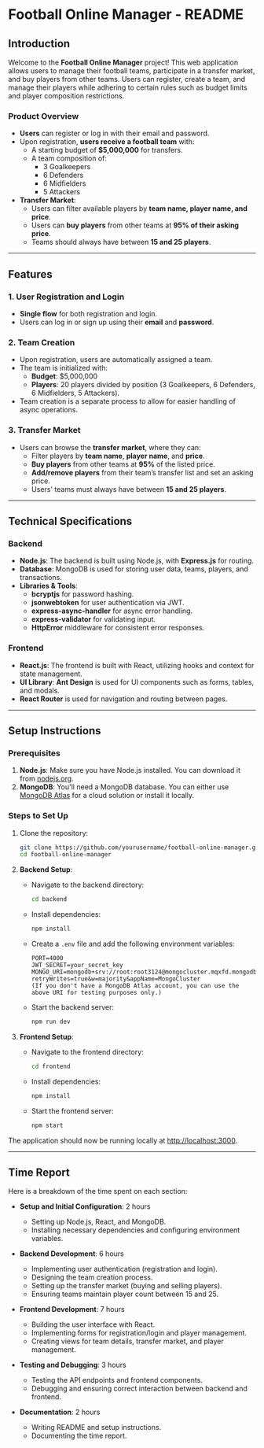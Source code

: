 # Football Online Manager - README

## Introduction

Welcome to the **Football Online Manager** project! This web application allows users to manage their football teams, participate in a transfer market, and buy players from other teams. Users can register, create a team, and manage their players while adhering to certain rules such as budget limits and player composition restrictions.

### Product Overview

- **Users** can register or log in with their email and password.
- Upon registration, **users receive a football team** with:
  - A starting budget of **$5,000,000** for transfers.
  - A team composition of:
    - 3 Goalkeepers
    - 6 Defenders
    - 6 Midfielders
    - 5 Attackers
- **Transfer Market**:
  - Users can filter available players by **team name, player name, and price**.
  - Users can **buy players** from other teams at **95% of their asking price**.
  - Teams should always have between **15 and 25 players**.

---

## Features

### 1. **User Registration and Login**
- **Single flow** for both registration and login.
- Users can log in or sign up using their **email** and **password**.

### 2. **Team Creation**
- Upon registration, users are automatically assigned a team.
- The team is initialized with:
  - **Budget**: $5,000,000
  - **Players**: 20 players divided by position (3 Goalkeepers, 6 Defenders, 6 Midfielders, 5 Attackers).
- Team creation is a separate process to allow for easier handling of async operations.

### 3. **Transfer Market**
- Users can browse the **transfer market**, where they can:
  - Filter players by **team name**, **player name**, and **price**.
  - **Buy players** from other teams at **95%** of the listed price.
  - **Add/remove players** from their team’s transfer list and set an asking price.
  - Users' teams must always have between **15 and 25 players**.

---

## Technical Specifications

### Backend
- **Node.js**: The backend is built using Node.js, with **Express.js** for routing.
- **Database**: MongoDB is used for storing user data, teams, players, and transactions.
- **Libraries & Tools**:
  - **bcryptjs** for password hashing.
  - **jsonwebtoken** for user authentication via JWT.
  - **express-async-handler** for async error handling.
  - **express-validator** for validating input.
  - **HttpError** middleware for consistent error responses.

### Frontend
- **React.js**: The frontend is built with React, utilizing hooks and context for state management.
- **UI Library**: **Ant Design** is used for UI components such as forms, tables, and modals.
- **React Router** is used for navigation and routing between pages.

---

## Setup Instructions

### Prerequisites
1. **Node.js**: Make sure you have Node.js installed. You can download it from [nodejs.org](https://nodejs.org/).
2. **MongoDB**: You'll need a MongoDB database. You can either use [MongoDB Atlas](https://www.mongodb.com/cloud/atlas) for a cloud solution or install it locally.

### Steps to Set Up

1. Clone the repository:
   ```bash
   git clone https://github.com/yourusername/football-online-manager.git
   cd football-online-manager
   ```

2. **Backend Setup**:
   - Navigate to the backend directory:
     ```bash
     cd backend
     ```
   - Install dependencies:
     ```bash
     npm install
     ```
   - Create a `.env` file and add the following environment variables:
     ```env
     PORT=4000
     JWT_SECRET=your_secret_key
     MONGO_URI=mongodb+srv://root:root3124@mongocluster.mqxfd.mongodb.net/FantasyLeaguePro?retryWrites=true&w=majority&appName=MongoCluster 
     (If you don't have a MongoDB Atlas account, you can use the above URI for testing purposes only.)
     ```
   - Start the backend server:
     ```bash
     npm run dev
     ```

3. **Frontend Setup**:
   - Navigate to the frontend directory:
     ```bash
     cd frontend
     ```
   - Install dependencies:
     ```bash
     npm install
     ```
   - Start the frontend server:
     ```bash
     npm start
     ```

The application should now be running locally at [http://localhost:3000](http://localhost:3000).

---

## Time Report

Here is a breakdown of the time spent on each section:

- **Setup and Initial Configuration**: 2 hours
  - Setting up Node.js, React, and MongoDB.
  - Installing necessary dependencies and configuring environment variables.
  
- **Backend Development**: 6 hours
  - Implementing user authentication (registration and login).
  - Designing the team creation process.
  - Setting up the transfer market (buying and selling players).
  - Ensuring teams maintain player count between 15 and 25.
  
- **Frontend Development**: 7 hours
  - Building the user interface with React.
  - Implementing forms for registration/login and player management.
  - Creating views for team details, transfer market, and player management.
  
- **Testing and Debugging**: 3 hours
  - Testing the API endpoints and frontend components.
  - Debugging and ensuring correct interaction between backend and frontend.

- **Documentation**: 2 hours
  - Writing README and setup instructions.
  - Documenting the time report.


